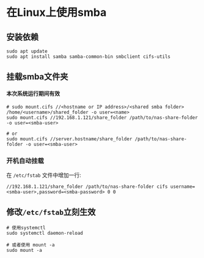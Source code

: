 # 在Linux上使用smba

## 安装依赖

```shell
sudo apt update
sudo apt install samba samba-common-bin smbclient cifs-utils
```

## 挂载smba文件夹

#### 本次系统运行期间有效

```shell
# sudo mount.cifs //<hostname or IP address>/<shared smba folder> /home/<username>/shared_folder -o user=<name>
sudo mount.cifs //192.168.1.121/share_folder /path/to/nas-share-folder -o user=<smba-user>

# or
sudo mount.cifs //server.hostname/share_folder /path/to/nas-share-folder -o user=<smba-user>
```

### 开机自动挂载

在 `/etc/fstab` 文件中增加一行:

```shell
//192.168.1.121/share_folder /path/to/nas-share-folder cifs username=<smba-user>,password=<smba-password> 0 0
```

## 修改`/etc/fstab`立刻生效

```shell
# 使用systemctl
sudo systemctl daemon-reload

# 或者使用 mount -a
sudo mount -a
```
